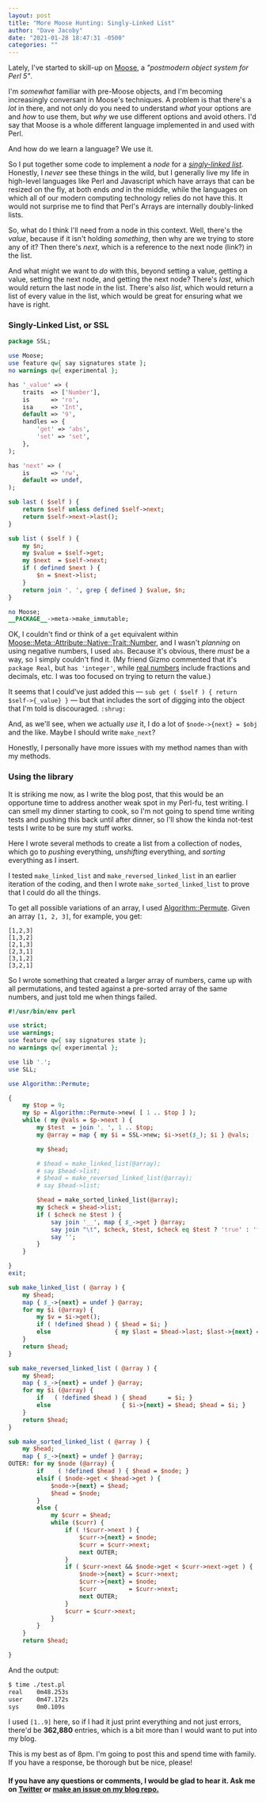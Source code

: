 ```yaml
---
layout: post
title: "More Moose Hunting: Singly-Linked List"
author: "Dave Jacoby"
date: "2021-01-28 18:47:31 -0500"
categories: ""
---
```


Lately, I've started to skill-up on [Moose](https://metacpan.org/pod/Moose), a _"postmodern object system for Perl 5"_.

I'm _somewhat_ familiar with pre-Moose objects, and I'm becoming increasingly conversant in Moose's techniques. A problem is that there's a _lot_ in there, and not only do you need to understand _what_ your options are and _how_ to use them, but _why_ we use different options and avoid others. I'd say that Moose is a whole different language implemented in and used with Perl.

And how do we learn a language? We use it.

So I put together some code to implement a _node_ for a [_singly-linked list_](https://en.wikipedia.org/wiki/Linked_list#Singly_linked_list). Honestly, I _never_ see these things in the wild, but I generally live my life in high-level languages like Perl and Javascript which have arrays that can be resized on the fly, at both ends _and_ in the middle, while the languages on which all of our modern computing technology relies do not have this. It would not surprise me to find that Perl's Arrays are internally doubly-linked lists.

So, what do I think I'll need from a node in this context. Well, there's the _value_, because if it isn't holding _something_, then why are we trying to store any of it? Then there's _next_, which is a reference to the next node (link?) in the list.

And what might we want to _do_ with this, beyond setting a value, getting a value, setting the next node, and getting the next node? There's _last_, which would return the last node in the list. There's also _list_, which would return a list of every value in the list, which would be great for ensuring what we have is right.

### Singly-Linked List, or SSL

```perl
package SSL;

use Moose;
use feature qw{ say signatures state };
no warnings qw{ experimental };

has '_value' => (
    traits  => ['Number'],
    is      => 'ro',
    isa     => 'Int',
    default => '9',
    handles => {
        'get' => 'abs',
        'set' => 'set',
    },
);

has 'next' => (
    is      => 'rw',
    default => undef,
);

sub last ( $self ) {
    return $self unless defined $self->next;
    return $self->next->last();
}

sub list ( $self ) {
    my $n;
    my $value = $self->get;
    my $next  = $self->next;
    if ( defined $next ) {
        $n = $next->list;
    }
    return join ', ', grep { defined } $value, $n;
}

no Moose;
__PACKAGE__->meta->make_immutable;
```

OK, I couldn't find or think of a `get` equivalent within [Moose::Meta::Attribute::Native::Trait::Number](https://metacpan.org/pod/Moose::Meta::Attribute::Native::Trait::Number), and I wasn't _planning_ on using negative numbers, I used `abs`. Because it's obvious, there _must_ be a way, so I simply couldn't find it. (My friend Gizmo commented that it's `package Real`, but `has 'integer'`, while [real numbers](https://www.britannica.com/science/real-number) include  fractions and decimals, etc. I was too focused on trying to return the value.)

It seems that I could've just added this — `sub get ( $self ) { return $self->{_value} }` — but that includes the sort of digging into the object that I'm told is discouraged. `:shrug:`

And, as we'll see, when we actually _use_ it, I do a lot of `$node->{next} = $obj` and the like. Maybe I should write `make_next`?

Honestly, I personally have more issues with my method names than with my methods.

### Using the library

It is striking me now, as I write the blog post, that this would be an opportune time to address another weak spot in my Perl-fu, test writing. I can smell my dinner starting to cook, so I'm not going to spend time writing tests and pushing this back until after dinner, so I'll show the kinda not-test tests I write to be sure my stuff works.

Here I wrote several methods to create a list from a collection of nodes, which go to _pushing_ everything, _unshifting_ everything, and _sorting_ everything as I insert. 

I tested `make_linked_list` and `make_reversed_linked_list` in an earlier iteration of the coding, and then I wrote `make_sorted_linked_list` to prove that I could do all the things.

To get all possible variations of an array, I used [Algorithm::Permute](https://metacpan.org/pod/Algorithm::Permute). Given an array `[1, 2, 3]`, for example, you get:

```text
[1,2,3]
[1,3,2]
[2,1,3]
[2,3,1]
[3,1,2]
[3,2,1]
```

So I wrote something that created a larger array of numbers, came up with all permutations, and tested against a pre-sorted array of the same numbers, and just told me when things failed.

```perl
#!/usr/bin/env perl

use strict;
use warnings;
use feature qw{ say signatures state };
no warnings qw{ experimental };

use lib '.';
use SLL;

use Algorithm::Permute;

{
    my $top = 9;
    my $p = Algorithm::Permute->new( [ 1 .. $top ] );
    while ( my @vals = $p->next ) {
        my $test  = join ', ', 1 .. $top;
        my @array = map { my $i = SSL->new; $i->set($_); $i } @vals;

        my $head;

        # $head = make_linked_list(@array);
        # say $head->list;
        # $head = make_reversed_linked_list(@array);
        # say $head->list;

        $head = make_sorted_linked_list(@array);
        my $check = $head->list;
        if ( $check ne $test ) {
            say join '__', map { $_->get } @array;
            say join "\t", $check, $test, $check eq $test ? 'true' : 'false';
            say '';
        }
    }

}
exit;

sub make_linked_list ( @array ) {
    my $head;
    map { $_->{next} = undef } @array;
    for my $i (@array) {
        my $v = $i->get();
        if ( !defined $head ) { $head = $i; }
        else                  { my $last = $head->last; $last->{next} = $i; }
    }
    return $head;
}

sub make_reversed_linked_list ( @array ) {
    my $head;
    map { $_->{next} = undef } @array;
    for my $i (@array) {
        if   ( !defined $head ) { $head      = $i; }
        else                    { $i->{next} = $head; $head = $i; }
    }
    return $head;
}

sub make_sorted_linked_list ( @array ) {
    my $head;
    map { $_->{next} = undef } @array;
OUTER: for my $node (@array) {
        if    ( !defined $head ) { $head = $node; }
        elsif ( $node->get < $head->get ) {
            $node->{next} = $head;
            $head = $node;
        }
        else {
            my $curr = $head;
            while ($curr) {
                if ( !$curr->next ) {
                    $curr->{next} = $node;
                    $curr = $curr->next;
                    next OUTER;
                }
                if ( $curr->next && $node->get < $curr->next->get ) {
                    $node->{next} = $curr->next;
                    $curr->{next} = $node;
                    $curr         = $curr->next;
                    next OUTER;
                }
                $curr = $curr->next;
            }
        }
    }
    return $head;

}
```

And the output:

```bash
$ time ./test.pl 
real    0m48.253s
user    0m47.172s
sys     0m0.109s
```

I used `[1..9]` here, so if I had it just print everything and not just errors, there'd be **362,880** entries, which is a bit more than I would want to put into my blog.

This is my best as of 8pm. I'm going to post this and spend time with family. If you have a response, be thorough but be nice, please!

#### If you have any questions or comments, I would be glad to hear it. Ask me on [Twitter](https://twitter.com/jacobydave) or [make an issue on my blog repo.](https://github.com/jacoby/jacoby.github.io)
